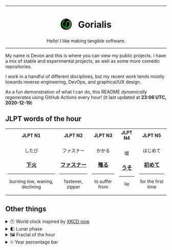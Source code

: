***

<h1 align="center">
<sub>
    <img src="readme/resources/avatar.png" height="36">
</sub>
&nbsp;
Gorialis
</h1>
<p align="center">
Hello! I like making tangible software.
</p>

***

My name is Devon and this is where you can view my public projects. I have a mix of stable and experimental projects, as well as some more comedic repositories.

I work in a handful of different disciplines, but my recent work tends mostly towards reverse engineering, DevOps, and graphical/UX design.

As a fun demonstration of what I can do, this README *dynamically regenerates* using GitHub Actions every hour! (it last updated at **23:06 UTC, 2020-12-19**)

<h2>JLPT words of the hour</h2>
<table>
    <tr>
        <th>JLPT N1</th>
        <th>JLPT N2</th>
        <th>JLPT N3</th>
        <th>JLPT N4</th>
        <th>JLPT N5</th>
    </tr>
    <tr>
        <td>
            <p align="center">したび</p>
            <h3 align="center"><b><a href="https://jisho.org/search/%E4%B8%8B%E7%81%AB">下火</a></b></h3>
            <hr>
            <p align="center">burning low,<wbr> waning,<wbr> declining</p>
        </td>
        <td>
            <p align="center">ファスナー</p>
            <h3 align="center"><b><a href="https://jisho.org/search/%E3%83%95%E3%82%A1%E3%82%B9%E3%83%8A%E3%83%BC">ファスナー</a></b></h3>
            <hr>
            <p align="center">fastener,<wbr> zipper</p>
        </td>
        <td>
            <p align="center">かかる</p>
            <h3 align="center"><b><a href="https://jisho.org/search/%E7%BD%B9%E3%82%8B">罹る</a></b></h3>
            <hr>
            <p align="center">to suffer from</p>
        </td>
        <td>
            <p align="center">嘘</p>
            <h3 align="center"><b><a href="https://jisho.org/search/%E3%81%86%E3%81%9D">うそ</a></b></h3>
            <hr>
            <p align="center">lie</p>
        </td>
        <td>
            <p align="center">はじめて</p>
            <h3 align="center"><b><a href="https://jisho.org/search/%E5%88%9D%E3%82%81%E3%81%A6">初めて</a></b></h3>
            <hr>
            <p align="center">for the first time</p>
        </td>
    </tr>
</table>

<h2>Other things</h2>
<details>
<summary>🕚  World clock inspired by <a href="https://xkcd.com/now">XKCD now</a></summary>

> <img src="generated/now.png" width="512">

</details>
<details>
<summary>🌓 Lunar phase</summary>

The moon is approximately 19.94% through its phase (First Quarter).

</details>
<details>
<summary>&#x1f5bc; Fractal of the hour</summary>

> <img src="generated/fractal.png" width="512">

</details>
<details>
<summary>&#x23f2; Year percentage bar</summary>
<pre><code>2020 [███████████████████▁] 96.71%</code></pre>
</details>

